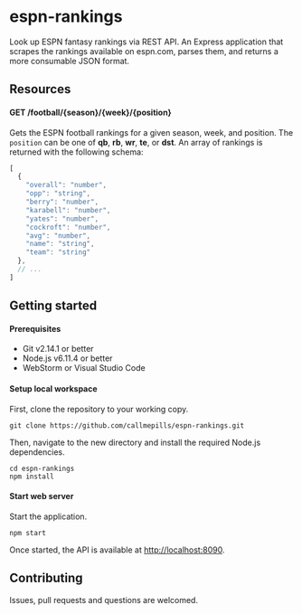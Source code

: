 # espn-rankings

Look up ESPN fantasy rankings via REST API. An Express application that scrapes the rankings available on espn.com, parses them, and returns a more consumable JSON format.

## Resources

#### GET /football/{season}/{week}/{position}

Gets the ESPN football rankings for a given season, week, and position. The `position` can be one of **qb**, **rb**, **wr**, **te**, or **dst**. An array of rankings is returned with the following schema:

```js
[
  {
    "overall": "number",
    "opp": "string",
    "berry": "number",
    "karabell": "number",
    "yates": "number",
    "cockroft": "number",
    "avg": "number",
    "name": "string",
    "team": "string"
  },
  // ...
]
```

## Getting started

#### Prerequisites

* Git v2.14.1 or better
* Node.js v6.11.4 or better
* WebStorm or Visual Studio Code

#### Setup local workspace

First, clone the repository to your working copy.

```
git clone https://github.com/callmepills/espn-rankings.git
```

Then, navigate to the new directory and install the required Node.js dependencies.

```
cd espn-rankings
npm install
```

#### Start web server

Start the application.

```
npm start
```

Once started, the API is available at <http://localhost:8090>.

## Contributing

Issues, pull requests and questions are welcomed.
